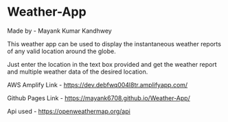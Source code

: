# Weather-App

Made by - Mayank Kumar Kandhwey

This weather app can be used to display the instantaneous weather reports of any valid location around the globe.

Just enter the location in the text box provided and get the weather report and multiple weather data of the desired location.

AWS Amplify Link - https://dev.debfwq004l8tr.amplifyapp.com/

Github Pages Link - https://mayank6708.github.io/Weather-App/

Api used - https://openweathermap.org/api

